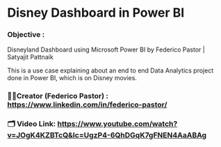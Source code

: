 # Disney Dashboard in Power BI

### Objective  :
Disneyland Dashboard using Microsoft Power BI by Federico Pastor | Satyajit Pattnaik

This is a use case explaining about an end to end Data Analytics project done in Power BI, which is on Disney movies.

### 🙋‍♂️Creator (Federico Pastor) : https://www.linkedin.com/in/federico-pastor/
### 🗂️ Video Link: https://www.youtube.com/watch?v=JOgK4KZBTcQ&lc=UgzP4-6QhDGqK7gFNEN4AaABAg
